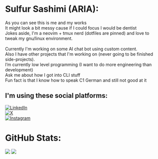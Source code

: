 # Sulfur Sashimi (ARIA):
As you can see this is me and my works<br>It might look a bit messy cause if I could focus I would be dentist<br>Jokes aside, I'm a neovim + tmux nerd (dotfiles are pinned) and love to tweak my gnu/linux environment.<br><br> Currently I'm working on some AI chat bot using custom content.<br>Also I have other projects that I'm working on (never going to be finished side-projects).<br>I’m currently low level programming (I want to do more engineering than development)<br> Ask me about how I got into CLI stuff<br>Fun fact is that I know how to speak C1 German and still not good at it


## I'm using these social platforms:
[![LinkedIn](https://img.shields.io/badge/LinkedIn-%230077B5.svg?logo=linkedin&logoColor=white)](https://linkedin.com/in/aria-khoshnood)<br>
[![X](https://img.shields.io/badge/X-black.svg?logo=X&logoColor=white)](https://x.com/ariakh55) <br>
[![Instagram](https://img.shields.io/badge/Instagram-%23E4405F.svg?logo=Instagram&logoColor=white)](https://instagram.com/sulfur_sashimi)

# GitHub Stats:
![](https://github-readme-stats.vercel.app/api?username=ariakh55&theme=radical&hide_border=true&include_all_commits=false&count_private=true)
![](https://github-readme-stats.vercel.app/api/top-langs/?username=ariakh55&theme=radical&hide_border=true&include_all_commits=false&count_private=true&layout=compact)

